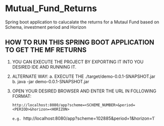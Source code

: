 # Mutual_Fund_Returns
Spring boot application to calucalate the returns for a Mutaul Fund based on Schema, investment period and Horizon

HOW TO RUN THIS SPRING BOOT APPLICATION TO GET THE MF RETURNS
-------------------------------------------------------------

1. YOU CAN EXECUTE THE PROJECT BY EXPORTING IT INTO YOU DESIRED IDE AND RUNNING IT.
2. ALTERNATE WAY: 
	a. EXECUTE THE ./target/demo-0.0.1-SNAPSHOT.jar
	b. java -jar demo-0.0.1-SNAPSHOT.jar

3. OPEN YOUR DESIRED BROWSER AND ENTER THE URL IN FOLLOWING FORMAT:

	`http://localhost:8080/app?scheme=<SCHEME_NUMBER>&period=<PERIOD>&horizon=<HORIZON>`
	
	`e.g.
	`http://localhost:8080/app?scheme=102885&period=1&horizon=1`
